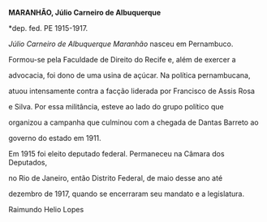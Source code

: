 **MARANHÃO, Júlio Carneiro de Albuquerque**



\*dep. fed. PE 1915-1917.



*Júlio Carneiro de Albuquerque Maranhão* nasceu em Pernambuco.



Formou-se pela Faculdade de Direito do Recife e, além de exercer a

advocacia, foi dono de uma usina de açúcar. Na política pernambucana,

atuou intensamente contra a facção liderada por Francisco de Assis Rosa

e Silva. Por essa militância, esteve ao lado do grupo político que

organizou a campanha que culminou com a chegada de Dantas Barreto ao

governo do estado em 1911.



Em 1915 foi eleito deputado federal. Permaneceu na Câmara dos Deputados,

no Rio de Janeiro, então Distrito Federal, de maio desse ano até

dezembro de 1917, quando se encerraram seu mandato e a legislatura.



Raimundo Helio Lopes



